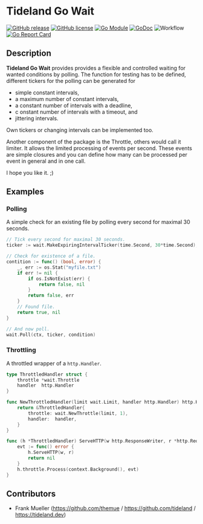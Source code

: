 # Tideland Go Wait

[![GitHub release](https://img.shields.io/github/release/tideland/go-wait.svg)](https://github.com/tideland/go-wait)
[![GitHub license](https://img.shields.io/badge/license-New%20BSD-blue.svg)](https://raw.githubusercontent.com/tideland/go-wait/master/LICENSE)
[![Go Module](https://img.shields.io/github/go-mod/go-version/tideland/go-wait)](https://github.com/tideland/go-wait/blob/master/go.mod)
[![GoDoc](https://godoc.org/tideland.dev/go/actor?status.svg)](https://pkg.go.dev/mod/tideland.dev/go/wait?tab=packages)
![Workflow](https://github.com/tideland/go-wait/actions/workflows/go.yml/badge.svg)
[![Go Report Card](https://goreportcard.com/badge/github.com/tideland/go-wait)](https://goreportcard.com/report/tideland.dev/go/wait)

## Description

**Tideland Go Wait** provides provides a flexible and controlled waiting for wanted
conditions by polling. The function for testing has to be defined, different tickers
for the polling can be generated for

- simple constant intervals,
- a maximum number of constant intervals,
- a constant number of intervals with a deadline,
- c onstant number of intervals with a timeout, and
- jittering intervals.

Own tickers or changing intervals can be implemented too.

Another component of the package is the Throttle, others would call it limiter. It allows the limited processing
of events per second. These events are simple closures and you can define how many can be processed per event in
general and in one call.

I hope you like it. ;)

## Examples

### Polling

A simple check for an existing file by polling every second for maximal 30 seconds.

```go
// Tick every second for maximal 30 seconds.
ticker := wait.MakeExpiringIntervalTicker(time.Second, 30*time.Second),

// Check for existence of a file.
contition := func() (bool, error) {
    _, err := os.Stat("myfile.txt")
    if err != nil {
        if os.IsNotExist(err) {
            return false, nil
        }
        return false, err
    }
    // Found file.
    return true, nil
}

// And now poll.
wait.Poll(ctx, ticker, condition)
```

### Throttling

A throttled wrapper of a `http.Handler`.

```go
type ThrottledHandler struct {
    throttle *wait.Throttle
    handler  http.Handler
}

func NewThrottledHandler(limit wait.Limit, handler http.Handler) http.Handler {
    return &ThrottledHandler{
        throttle: wait.NewThrottle(limit, 1),
		handler:  handler,
    }
}

func (h *ThrottledHandler) ServeHTTP(w http.ResponseWriter, r *http.Request) {
    evt := func() error {
        h.ServeHTTP(w, r)
		return nil
    }
    h.throttle.Process(context.Background(), evt)
}
```

## Contributors

- Frank Mueller (https://github.com/themue / https://github.com/tideland / https://tideland.dev)

